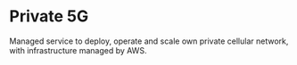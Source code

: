 # Private 5G

Managed service to deploy, operate and scale own private cellular network, with infrastructure managed by AWS.
